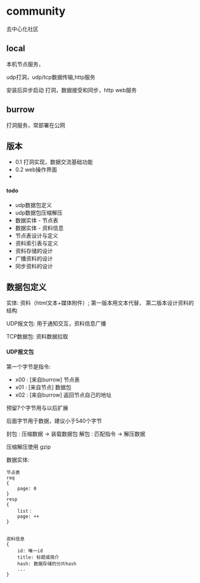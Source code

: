 # community
去中心化社区

## local 
本机节点服务，

udp打洞，udp/tcp数据传输,http服务

安装后异步启动 打洞，数据接受和同步，http web服务

## burrow
打洞服务，常部署在公网

## 版本
- 0.1  打洞实现，数据交流基础功能
- 0.2  web操作界面
-

#### todo
- udp数据包定义
- udp数据包压缩解压
- 数据实体 - 节点表
- 数据实体 - 资料信息
- 节点表设计与定义
- 资料索引表与定义
- 资料存储的设计
- 广播资料的设计
- 同步资料的设计


## 数据包定义

实体:  资料（html文本+媒体附件）; 第一版本用文本代替， 第二版本设计资料的结构

UDP报文包: 用于通知交互，资料信息广播

TCP数据包: 资料数据拉取

#### UDP报文包

第一个字节是指令:
- x00 : [来自burrow] 节点表
- x01 : [来自节点] 数据包
- x02 : [来自burrow] 返回节点自己的地址

预留7个字节用与以后扩展

后面字节用于数据，建议小于540个字节

封包 : 压缩数据 -> 装载数据包
解包 : 匹配指令 -> 解压数据


压缩解压使用 gzip

数据实体:
```
节点表
req
{
    page: 0
}
resp
{
    list：
    page: ++
}


资料信息
{
    id: 唯一id
    title: 标题或简介
    hash: 数据存储的分片hash
    ...
}
```




